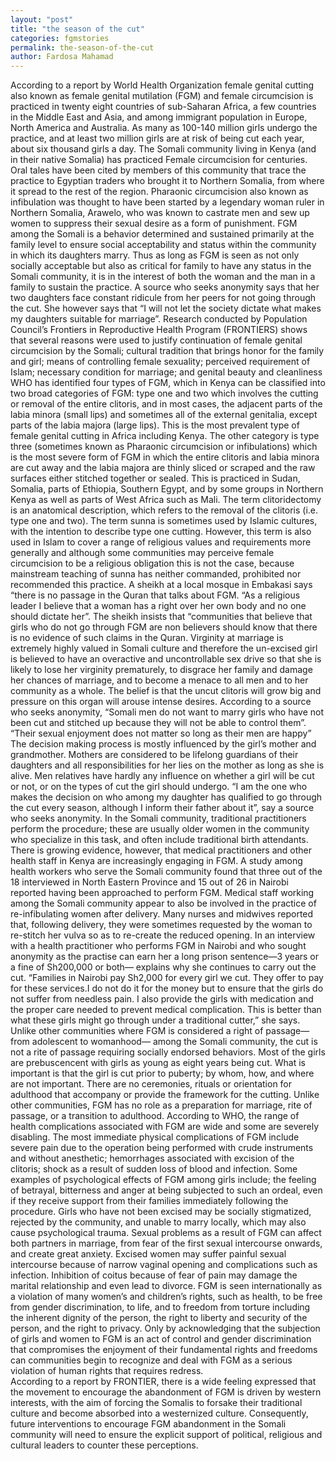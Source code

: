 ```yaml
---
layout: "post"
title: "the season of the cut"
categories: fgmstories
permalink: the-season-of-the-cut
author: Fardosa Mahamad
---
```



According to a report by World Health Organization female genital cutting also known as female genital mutilation (FGM) and female circumcision is practiced in twenty eight countries of sub-Saharan Africa, a few countries in the Middle East and Asia, and among immigrant population in Europe, North America and Australia. As many as 100-140 million girls undergo the practice, and at least two million girls are at risk of being cut each year, about six thousand girls a day.
The Somali community living in Kenya (and in their native Somalia) has practiced Female circumcision for centuries. Oral tales have been cited by members of this community that trace the practice to Egyptian traders who brought it to Northern Somalia, from where it spread to the rest of the region. Pharaonic circumcision also known as infibulation was thought to have been started by a legendary woman ruler in Northern Somalia, Arawelo, who was known to castrate men and sew up women to suppress their sexual desire as a form of punishment.
FGM among the Somali is a behavior determined and sustained primarily at the family level to ensure social acceptability and status within the community in which its daughters marry. Thus as long as FGM is seen as not only socially acceptable but also as critical for family to have any status in the Somali community, it is in the interest of both the woman and the man in a family to sustain the practice. A source who seeks anonymity says that her two daughters face constant ridicule from her peers for not going through the cut. She however says that “I will not let the society dictate what makes my daughters suitable for marriage”.
Research conducted by Population Council’s Frontiers in Reproductive Health Program (FRONTIERS) shows that several reasons were used to justify continuation of female genital circumcision by the Somali; cultural tradition that brings honor for the family and girl; means of controlling female sexuality; perceived requirement of Islam; necessary condition for marriage; and genital beauty and cleanliness
WHO has identified four types of FGM, which in Kenya can be classified into two broad categories of FGM: type one and two which involves the cutting or removal of the entire clitoris, and in most cases, the adjacent parts of the labia minora (small lips) and sometimes all of the external genitalia, except parts of the labia majora (large lips). This is the most prevalent type of female genital cutting in Africa including Kenya. The other category is type three (sometimes known as Pharaonic circumcision or infibulations) which is the most severe form of FGM in which the entire clitoris and labia minora are cut away and the labia majora are thinly sliced or scraped and the raw surfaces either stitched together or sealed. This is practiced in Sudan, Somalia, parts of Ethiopia, Southern Egypt, and by some groups in Northern Kenya as well as parts of West Africa such as Mali.
The term clitoridectomy is an anatomical description, which refers to the removal of the clitoris (i.e. type one and two). The term sunna is sometimes used by Islamic cultures, with the intention to describe type one cutting. However, this term is also used in Islam to cover a range of religious values and requirements more generally and although some communities may perceive female circumcision to be a religious obligation this is not the case, because mainstream teaching of sunna has neither commanded, prohibited nor recommended this practice. A sheikh at a local mosque in Embakasi says “there is no passage in the Quran that talks about FGM. “As a religious leader I believe that a woman has a right over her own body and no one should dictate her”. The sheikh insists that “communities that believe that girls who do not go through FGM are non believers should know that there is no evidence of such claims in the Quran.
 Virginity at marriage is extremely highly valued in Somali culture and therefore the un-excised girl is believed to have an overactive and uncontrollable sex drive so that she is likely to lose her virginity prematurely, to disgrace her family and damage her chances of marriage, and to become a menace to all men and to her community as a whole. The belief is that the uncut clitoris will grow big and pressure on this organ will arouse intense desires. According to a source who seeks anonymity, “Somali men do not want to marry girls who have not been cut and stitched up because they will not be able to control them”. “Their sexual enjoyment does not matter so long as their men are happy” 
The decision making process is mostly influenced by the girl’s mother and grandmother. Mothers are considered to be lifelong guardians of their daughters and all responsibilities for her lies on the mother as long as she is alive. Men relatives have hardly any influence on whether a girl will be cut or not, or on the types of cut the girl should undergo. “I am the one who makes the decision on who among my daughter has qualified to go through the cut every season, although I inform their father about it”, say a source who seeks anonymity.  In the Somali community, traditional practitioners perform the procedure; these are usually older women in the community who specialize in this task, and often include traditional birth attendants. There is growing evidence, however, that medical practitioners and other health staff in Kenya are increasingly engaging in FGM. 
A study among health workers who serve the Somali community found that three out of the 18 interviewed in North Eastern Province and 15 out of 26 in Nairobi reported having been approached to perform FGM.  Medical staff working among the Somali community appear to also be involved in the practice of re-infibulating women after delivery. Many nurses and midwives reported that, following delivery, they were sometimes requested by the woman to re-stitch her vulva so as to re-create the reduced opening.
In an interview with a health practitioner who performs FGM in Nairobi and who sought anonymity as the practise can earn her a long prison sentence—3 years or a fine of Sh200,000 or both— explains why she continues to carry out the cut.
 “Families in Nairobi pay Sh2,000 for every girl we cut. They offer to pay for these services.I do not do it for the money but to ensure that the girls do not suffer from needless pain. I also provide the girls with medication and the proper care needed to prevent medical complication. This is better than what these girls might go through under a traditional cutter,” she says.
Unlike other communities where FGM is considered a right of passage— from adolescent to womanhood— among the Somali community, the cut is not a rite of passage requiring socially endorsed behaviors. Most of the girls are prebuscencent with girls as young as eight years being cut. What is important is that the girl is cut prior to puberty; by whom, how, and where are not important.
There are no ceremonies, rituals or orientation for adulthood that accompany or provide the framework for the cutting. Unlike other communities, FGM has no role as a preparation for marriage, rite of passage, or a transition to adulthood.
According to WHO, the range of health complications associated with FGM are wide and some are severely disabling. The most immediate physical complications of FGM include severe pain due to the operation being performed with crude instruments and without anesthetic; hemorrhages associated with excision of the clitoris; shock as a result of sudden loss of blood and infection.
Some examples of psychological effects of FGM among girls include; the feeling of betrayal, bitterness and anger at being subjected to such an ordeal, even if they receive support from their families immediately following the procedure. Girls who have not been excised may be socially stigmatized, rejected by the community, and unable to marry locally, which may also cause psychological trauma. 
Sexual problems as a result of FGM can affect both partners in marriage, from fear of the first sexual intercourse onwards, and create great anxiety. Excised women may suffer painful sexual intercourse because of narrow vaginal opening and complications such as infection. Inhibition of coitus because of fear of pain may damage the marital relationship and even lead to divorce.
FGM is seen internationally as a violation of many women’s and children’s rights, such as health, to be free from gender discrimination, to life, and to freedom from torture including the inherent dignity of the person, the right to liberty and security of the person, and the right to privacy. Only by acknowledging that the subjection of girls and women to FGM is an act of control and gender discrimination that compromises the enjoyment of their fundamental rights and freedoms can communities begin to recognize and deal with FGM as a serious violation of human rights that requires redress.  
According to a report by FRONTIER, there is a wide feeling expressed that the movement to encourage the abandonment of FGM is driven by western interests, with the aim of forcing the Somalis to forsake their traditional culture and become absorbed into a westernized culture. Consequently, future interventions to encourage FGM abandonment in the Somali community will need to ensure the explicit support of political, religious and cultural leaders to counter these perceptions.